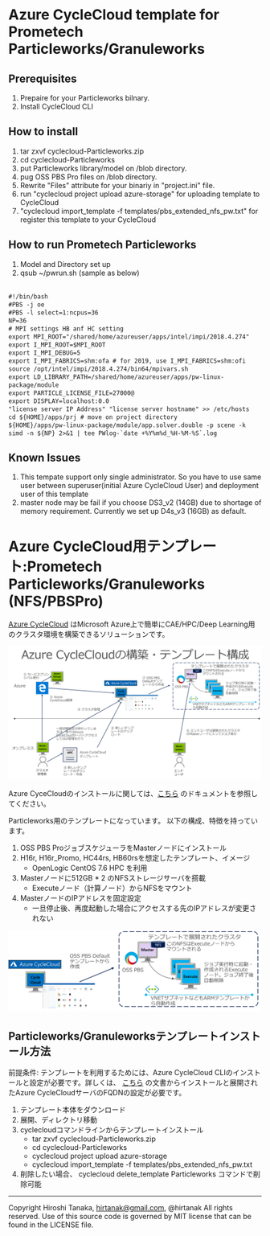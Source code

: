 # Azure CycleCloud template for Prometech Particleworks/Granuleworks

## Prerequisites

1. Prepaire for your Particleworks bilnary.
1. Install CycleCloud CLI

## How to install

1. tar zxvf cyclecloud-Particleworks.zip
1. cd cyclecloud-Particleworks
1. put Particleworks library/model on /blob directory.
1. pug OSS PBS Pro files on /blob directory.
1. Rewrite "Files" attribute for your binariy in "project.ini" file.
1. run "cyclecloud project upload azure-storage" for uploading template to CycleCloud
1. "cyclecloud import_template -f templates/pbs_extended_nfs_pw.txt" for register this template to your CycleCloud

## How to run Prometech Particleworks

1. Model and Directory set up
1. qsub ~/pwrun.sh (sample as below)

<pre><code>
#!/bin/bash
#PBS -j oe
#PBS -l select=1:ncpus=36
NP=36
# MPI settings HB anf HC setting
export MPI_ROOT="/shared/home/azureuser/apps/intel/impi/2018.4.274"
export I_MPI_ROOT=$MPI_ROOT
export I_MPI_DEBUG=5
export I_MPI_FABRICS=shm:ofa # for 2019, use I_MPI_FABRICS=shm:ofi
source /opt/intel/impi/2018.4.274/bin64/mpivars.sh
export LD_LIBRARY_PATH=/shared/home/azureuser/apps/pw-linux-package/module
export PARTICLE_LICENSE_FILE=27000@<license server IP Address>
export DISPLAY=localhost:0.0
"license server IP Address" "license server hostname" >> /etc/hosts
cd ${HOME}/apps/prj # move on project directory
${HOME}/apps/pw-linux-package/module/app.solver.double -p scene -k simd -n ${NP} 2>&1 | tee PWlog-`date +%Y%m%d_%H-%M-%S`.log
</pre></code>

## Known Issues
1. This tempate support only single administrator. So you have to use same user between superuser(initial Azure CycleCloud User) and deployment user of this template
1. master node may be fail if you choose DS3_v2 (14GB) due to shortage of memory requirement. Currently we set up D4s_v3 (16GB) as default.

# Azure CycleCloud用テンプレート:Prometech Particleworks/Granuleworks (NFS/PBSPro)

[Azure CycleCloud](https://docs.microsoft.com/en-us/azure/cyclecloud/) はMicrosoft Azure上で簡単にCAE/HPC/Deep Learning用のクラスタ環境を構築できるソリューションです。

![Azure CycleCloudの構築・テンプレート構成](https://raw.githubusercontent.com/hirtanak/osspbsdefault/master/AzureCycleCloud-OSSPBSDefault.png "Azure CycleCloudの構築・テンプレート構成")

Azure CyceCloudのインストールに関しては、[こちら](https://docs.microsoft.com/en-us/azure/cyclecloud/quickstart-install-cyclecloud) のドキュメントを参照してください。

Particleworks用のテンプレートになっています。
以下の構成、特徴を持っています。

1. OSS PBS ProジョブスケジューラをMasterノードにインストール
2. H16r, H16r_Promo, HC44rs, HB60rsを想定したテンプレート、イメージ
	 - OpenLogic CentOS 7.6 HPC を利用 
3. Masterノードに512GB * 2 のNFSストレージサーバを搭載
	 - Executeノード（計算ノード）からNFSをマウント
4. MasterノードのIPアドレスを固定設定
	 - 一旦停止後、再度起動した場合にアクセスする先のIPアドレスが変更されない

![Particleworks/Granuleworks テンプレート構成](https://raw.githubusercontent.com/hirtanak/osspbsdefault/master/OSSPBSDefaultDiagram.png "OSS PBS Default テンプレート構成")

## Particleworks/Granuleworksテンプレートインストール方法

前提条件: テンプレートを利用するためには、Azure CycleCloud CLIのインストールと設定が必要です。詳しくは、 [こちら](https://docs.microsoft.com/en-us/azure/cyclecloud/install-cyclecloud-cli) の文書からインストールと展開されたAzure CycleCloudサーバのFQDNの設定が必要です。

1. テンプレート本体をダウンロード
2. 展開、ディレクトリ移動
3. cyclecloudコマンドラインからテンプレートインストール 
   - tar zxvf cyclecloud-Particleworks<version>.zip
   - cd cyclecloud-Particleworks<version>
   - cyclecloud project upload azure-storage
   - cyclecloud import_template -f templates/pbs_extended_nfs_pw.txt
4. 削除したい場合、 cyclecloud delete_template Particleworks コマンドで削除可能

***
Copyright Hiroshi Tanaka, hirtanak@gmail.com, @hirtanak All rights reserved.
Use of this source code is governed by MIT license that can be found in the LICENSE file.

